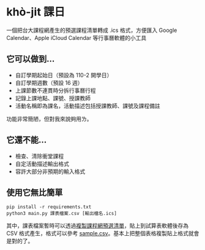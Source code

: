 # khò-ji̍t 課日

一個把台大課程網產生的預選課程清單轉成 .ics 格式，方便匯入 Google Calendar、Apple iCloud Calendar 等行事曆軟體的小工具

## 它可以做到...

- 自訂學期起始日（預設為 110-2 開學日）
- 自訂學期週數（預設 16 週）
- 上課節數不連貫時分拆行事曆行程
- 記錄上課地點、課號、授課教師
- 活動名稱即為課名，活動描述包括授課教師、課號及課程備註

功能非常簡陋，但對我來說夠用ㄌ。

## 它還不能...

- 檢查、清除衝堂課程
- 自定活動描述輸出格式
- 容許大部分非預期的輸入格式

## 使用它無比簡單

```shell
pip install -r requirements.txt
python3 main.py 課表檔案.csv [輸出檔名.ics]
```

其中，課表檔案暫時可以透過[複製課程網預選清單](https://nol.ntu.edu.tw/nol/coursesearch/myschedule.php)，貼上到試算表軟體後存為 CSV 格式產生，格式可以參考 [sample.csv](./sample.csv)。基本上把整個表格複製貼上格式就會是對的了。
